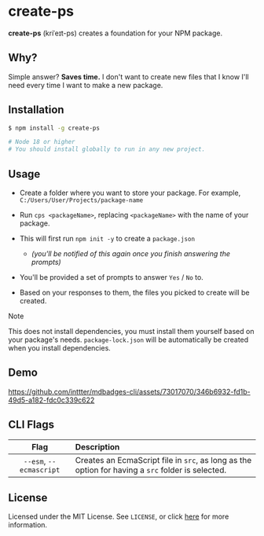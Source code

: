 # create-ps

**create-ps** (kriˈeɪt-ps) creates a foundation for your NPM package.

## Why?

Simple answer? **Saves time.** I don't want to create new files that I know I'll need every time I want to make a new package.

## Installation

```bash
$ npm install -g create-ps

# Node 18 or higher
# You should install globally to run in any new project.
```

## Usage

* Create a folder where you want to store your package. For example,  ```C:/Users/User/Projects/package-name```

* Run ```cps <packageName>```,
replacing ```<packageName>``` with the name of your package.

* This will first run  ```npm init -y``` to create a  ```package.json```
    
    * *(you'll be notified of this again once you finish answering the prompts)*

* You'll be provided a set of prompts to answer ```Yes``` / ```No``` to.

* Based on your responses to them, the files you picked to create will be created.

> [!NOTE]
> This does not install dependencies, you must install them yourself based on your package's needs. ```package-lock.json``` will be automatically be created when you install dependencies.

## Demo

https://github.com/inttter/mdbadges-cli/assets/73017070/346b6932-fd1b-49d5-a182-fdc0c339c622

## CLI Flags

| Flag | Description |
| :---: | :--- |
| `--esm`, `--ecmascript` | Creates an EcmaScript file in `src`, as long as the option for having a `src` folder is selected. |

## License

Licensed under the MIT License. See ```LICENSE```, or click [here](https://github.com/inttter/create-ps) for more information.